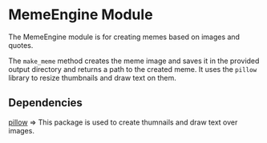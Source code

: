 # MemeEngine Module

The MemeEngine module is for creating memes based on images and quotes.

The `make_meme` method creates the meme image and
saves it in the provided output directory and returns a path to the created meme.
It uses the `pillow` library to resize thumbnails and draw text on them.

## Dependencies

[pillow](https://pillow.readthedocs.io/en/stable/) => This package is used to
create thumnails and draw text over images.